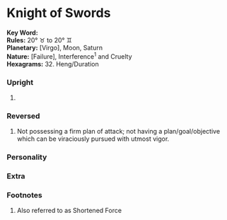 # Knight of Swords

**Key Word:**   
**Rules:** 20° ♉︎ to 20° ♊︎  
**Planetary:** [Virgo], Moon, Saturn  
**Nature:** [Failure], Interference<sup>1</sup> and Cruelty  
**Hexagrams:** 32. Heng/Duration



### Upright

1) 



### Reversed

1) Not possessing a firm plan of attack; not having a plan/goal/objective which can be viraciously pursued with utmost vigor.



### Personality





### Extra





### Footnotes

1. Also referred to as Shortened Force


